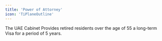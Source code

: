 ```yaml
---
title: 'Power of Attorney'
icon: 'TiPlaneOutline'
---
```


The UAE Cabinet Provides retired residents over the age of 55 a long-term Visa for a period of 5 years.
